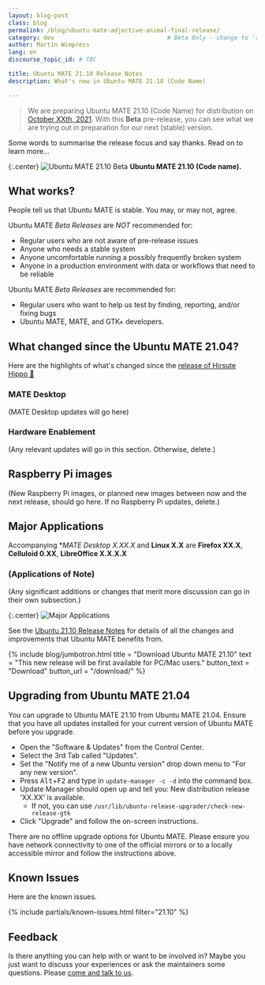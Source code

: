 ```yaml
---
layout: blog-post
class: blog
permalink: /blog/ubuntu-mate-adjective-animal-final-release/
category: dev                                # Beta Only - change to 'release'
author: Martin Wimpress
lang: en
discourse_topic_id: # TBC

title: Ubuntu MATE 21.10 Release Notes
description: What's new in Ubuntu MATE 21.10 (Code Name)

---
```


<!--- Beta Only - Remove for final release --->

> We are preparing Ubuntu MATE 21.10 (Code Name) for distribution on
[October XXth, 2021](https://discourse.ubuntu.com/c/release/38).
With this **Beta** pre-release, you can see what we are trying out in
preparation for our next (stable) version.

<!--- End of Beta Only --->

Some words to summarise the release focus and say thanks. Read on to learn more...

{:.center}
![Ubuntu MATE 21.10 Beta](/images/blog/adjective/adjective-animal-desktop.png)
**Ubuntu MATE 21.10 (Code name).**

<!--- Beta Only - Remove for final release --->

## What works?

People tell us that Ubuntu MATE is stable. You may, or may not, agree.

Ubuntu MATE *Beta Releases* are *NOT* recommended for:

  * Regular users who are not aware of pre-release issues
  * Anyone who needs a stable system
  * Anyone uncomfortable running a possibly frequently broken system
  * Anyone in a production environment with data or workflows that need to be reliable

Ubuntu MATE *Beta Releases* are recommended for:

  * Regular users who want to help us test by finding, reporting, and/or fixing bugs
  * Ubuntu MATE, MATE, and GTK+ developers.

<!--- End of Beta Only --->


## What changed since the Ubuntu MATE 21.04?

Here are the highlights of what's changed since the [release of Hirsute
Hippo 🦛](https://ubuntu-mate.org/blog/ubuntu-mate-hirsute-hippo-release-notes/)

### MATE Desktop

(MATE Desktop updates will go here)


### Hardware Enablement

(Any relevant updates will go in this section. Otherwise, delete.)


## Raspberry Pi images

(New Raspberry Pi images, or planned new images between now and the next
release, should go here. If no Raspberry Pi updates, delete.)


## Major Applications

Accompanying **MATE Desktop X.XX.X* and **Linux X.X** are **Firefox XX.X**,
**Celluloid 0.XX**, **LibreOffice X.X.X.X**

### (Applications of Note)

(Any significant additions or changes that merit more discussion can
go in their own subsection.)

{:.center}
![Major Applications](/images/blog/adjective/versions.png)

See the [Ubuntu 21.10 Release Notes](https://discourse.ubuntu.com/c/release/38)
for details of all the changes and improvements that Ubuntu MATE benefits from.

{% include blog/jumbotron.html
    title = "Download Ubuntu MATE 21.10"
    text = "This new release will be first available for PC/Mac users."
    button_text = "Download"
    button_url = "/download/"
%}

## Upgrading from Ubuntu MATE 21.04

You can upgrade to Ubuntu MATE 21.10 from Ubuntu MATE 21.04. Ensure that you
have all updates installed for your current version of Ubuntu MATE before you
upgrade.

  * Open the "Software & Updates" from the Control Center.
  * Select the 3rd Tab called "Updates".
  * Set the "Notify me of a new Ubuntu version" drop down menu to "For any new version".
  * Press <kbd>Alt</kbd>+<kbd>F2</kbd> and type in `update-manager -c -d` into the command box.
  * Update Manager should open up and tell you: New distribution release 'XX.XX' is available.
    * If not, you can use `/usr/lib/ubuntu-release-upgrader/check-new-release-gtk`
  * Click "Upgrade" and follow the on-screen instructions.

There are no offline upgrade options for Ubuntu MATE. Please ensure you have
network connectivity to one of the official mirrors or to a locally accessible
mirror and follow the instructions above.

## Known Issues

Here are the known issues.

{% include partials/known-issues.html filter="21.10" %}

## Feedback

Is there anything you can help with or want to be involved in? Maybe you just
want to discuss your experiences or ask the maintainers some questions. Please
[come and talk to us](https://ubuntu-mate.community/).
